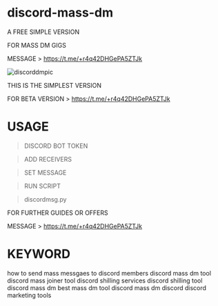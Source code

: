 # discord-mass-dm
A FREE SIMPLE VERSION

FOR MASS DM GIGS

MESSAGE > https://t.me/+r4q42DHGePA5ZTJk


![discorddmpic](https://user-images.githubusercontent.com/125784563/226923779-20710cbf-ae72-43cc-9f76-33853bd78e29.jpeg)


THIS IS THE SIMPLEST VERSION

FOR BETA VERSION > https://t.me/+r4q42DHGePA5ZTJk


# USAGE

> DISCORD BOT TOKEN

> ADD RECEIVERS

> SET MESSAGE

> RUN SCRIPT

> discordmsg.py


FOR FURTHER GUIDES OR OFFERS

MESSAGE > https://t.me/+r4q42DHGePA5ZTJk

# KEYWORD
how to send mass messgaes to discord members discord mass dm tool discord mass joiner tool discord shilling services discord shilling tool discord mass dm best mass dm tool discord mass dm discord discord marketing tools
